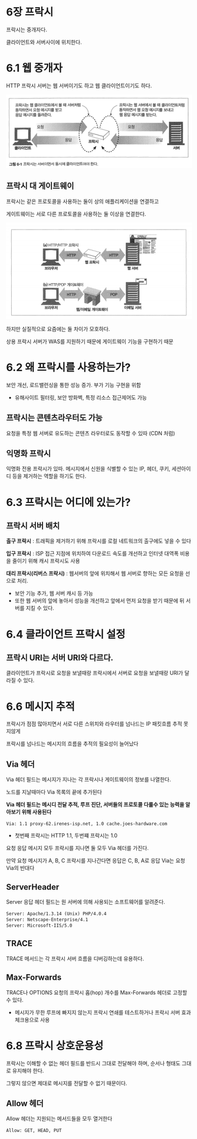 # 6장 프락시

프락시는 중개자다.

클라이언트와 서버사이에 위치한다.



# 6.1 웹 중개자

HTTP 프락시 서버는 웹 서버이기도 하고 웹 클라이언트이기도 하다.

<img src="./images//image-20231116213706214.png">

## 프락시 대 게이트웨이

프락시는 같은 프로토콜을 사용하는 둘이 상의 애플리케이션을 연결하고

게이트웨이는 서로 다른 프로토콜을 사용하는 둘 이상을 연결한다.

<img src="./images//image-20231116231352242.png">

하지만 실질적으로 요즘에는 둘 차이가 모호하다.

상용 프락시 서버가 WAS를 지원하기 때문에 게이트웨이 기능을 구현하기 때문 

# 6.2 왜 프락시를 사용하는가?

보안 개선, 로드밸런싱을 통한 성능 증가. 부가 기능 구현을 위함

* 유해사이트 필터링, 보안 방화벽, 특정 리소스 접근제어도 가능 

## 프락시는 콘텐츠라우터도 가능

요청을 특정 웹 서버로 유도하는 콘텐츠 라우터로도 동작할 수 있따 (CDN 처럼)

## 익명화 프락시

익명화 전용 프락시가 있따. 메시지에서 신원을 식별할 수 있는 IP, 헤더, 쿠키, 세션아이디 등을 제거하는 역할을 하기도 한다.

# 6.3 프락시는 어디에 있는가?

## 프락시 서버 배치

**출구 프락시** : 트래픽을 제거하기 위해 프락시를 로컬 네트워크의 출구에도 넣을 수 있다

**입구 프락시** : ISP 접근 지점에 위치하여 다운로드 속도를 개선하고 인터넷 대역폭 비용을 줄이기 위해 캐시 프락시도 사용

**대리 프락시(리버스 프락시)** : 웹서버의 앞에 위치해서 웹 서버로 향하는 모든 요청을 선으로 처리.

* 보안 기능 추가, 웹 서버 캐시 등 가능
* 또한 웹 서버의 앞에 놓아서 성능을 개선하고 앞에서 먼저 요청을 받기 때문에 뒤 서버를 지킬 수 있다.

# 6.4 클라이언트 프락시 설정

## 프락시 URI는 서버 URI와 다르다.

클라이언트가 프락시로 요청을 보낼때랑 프락시에서 서버로 요청을 보낼때랑 URI가 달라질 수 있다.

# 6.6 메시지 추적

프락시가 점점 많아지면서 서로 다른 스위치와 라우터를 넘나드는 IP 패킷흐름 추적 못지않게

프락시를 넘나드는 메시지의 흐름을 추적의 필요성이 늘어났다

## Via 헤더

Via 헤더 필드는 메시지가 지나는 각 프락시나 게이트웨이의 정보를 나열한다. 

노드를 지날때마다 Via 목록의 끝에 추가된다

**Via 헤더 필드는 메시디 전달 추적, 루프 진단, 서버들의 프로토콜 다룰수 있는 능력을 알아보기 위해 사용된다**

```http
Via: 1.1 proxy-62.irenes-isp.net, 1.0 cache.joes-hardware.com
```

* 첫번째 프락시는 HTTP 1.1, 두번쨰 프락시는 1.0

요청 응답 메시지 모두 프락시를 지나면 둘 모두 Via 헤더를 가진다.

만약 요청 메시지가 A, B, C 프락시를 지나간다면 응답은 C, B, A로 응답 Via는 요청 Via의 반대다 

## ServerHeader

Server 응답 헤더 필드는 원 서버에 의해 사용되는 소프트웨어를 알려준다.

```http
Server: Apache/1.3.14 (Unix) PHP/4.0.4
Server: Netscape-Enterprise/4.1
Server: Microsoft-IIS/5.0
```

## TRACE

TRACE 메서드는 각 프락시 서버 흐름을 디버깅하는데 유용하다.

## Max-Forwards

TRACE나 OPTIONS 요청의 프락시 홉(hop) 개수를 Max-Forwards 헤더로 고정할 수 있다. 

* 메시지가 무한 루프에 빠지지 않는지 프락시 연쇄를 테스트하거나 프락시 서버 효과 체크용으로 사용 

# 6.8 프락시 상호운용성

프락시는 이해할 수 없는 헤더 필드를 반드시 그대로 전달해야 하며, 순서나 형태도 그대로 유지해야 한다.

그렇지 않으면 제대로 메시지를 전달할 수 없기 때문이다.

## Allow 헤더

Allow 헤더는 지원되는 메서드들을 모두 열거한다

```
Allow: GET, HEAD, PUT
```

